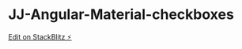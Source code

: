 # JJ-Angular-Material-checkboxes

[Edit on StackBlitz ⚡️](https://stackblitz.com/edit/jj-checkboxes)